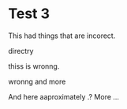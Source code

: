 
# Test 3


This had things that are incorect.

directry

thiss is wronng.

wronng and more

And here aaproximately .? More ...
